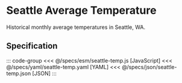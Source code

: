 <script setup>
  import Example from '../components/Example.vue';
  import { reset } from '@uwdata/vgplot';
  reset();
</script>

# Seattle Average Temperature

Historical monthly average temperatures in Seattle, WA.

<Example spec="/specs/yaml/seattle-temp.yaml" />

## Specification

::: code-group
<<< @/specs/esm/seattle-temp.js [JavaScript]
<<< @/specs/yaml/seattle-temp.yaml [YAML]
<<< @/specs/json/seattle-temp.json [JSON]
:::

